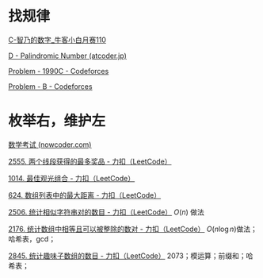 # 找规律

[C-智乃的数字_牛客小白月赛110](https://ac.nowcoder.com/acm/contest/101918/C)

[D - Palindromic Number (atcoder.jp)](https://atcoder.jp/contests/abc363/tasks/abc363_d)

[Problem - 1990C - Codeforces](https://codeforces.com/problemset/problem/1990/C)

[Problem - B - Codeforces](https://codeforces.com/contest/2025/problem/B)



# 枚举右，维护左

[数学考试 (nowcoder.com)](https://ac.nowcoder.com/acm/problem/15553)

[2555. 两个线段获得的最多奖品 - 力扣（LeetCode）](https://leetcode.cn/problems/maximize-win-from-two-segments/description/)

[1014. 最佳观光组合 - 力扣（LeetCode）](https://leetcode.cn/problems/best-sightseeing-pair/description/) 

[624. 数组列表中的最大距离 - 力扣（LeetCode）](https://leetcode.cn/problems/maximum-distance-in-arrays/description/) 

[2506. 统计相似字符串对的数目 - 力扣（LeetCode）](https://leetcode.cn/problems/count-pairs-of-similar-strings/description/) $O(n)$ 做法

[2176. 统计数组中相等且可以被整除的数对 - 力扣（LeetCode）](https://leetcode.cn/problems/count-equal-and-divisible-pairs-in-an-array/description/) $O(n\log n)$做法；哈希表，gcd；

[2845. 统计趣味子数组的数目 - 力扣（LeetCode）](https://leetcode.cn/problems/count-of-interesting-subarrays/description/) 2073；模运算；前缀和；哈希表；

